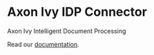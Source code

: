 # Axon Ivy IDP Connector

Axon Ivy Intelligent Document Processing

Read our [documentation](idp-connector-product/README.md).
